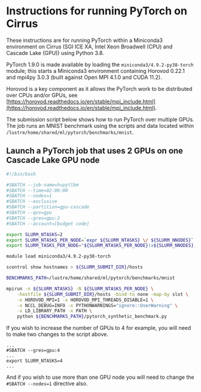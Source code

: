 Instructions for running PyTorch on Cirrus
==========================================

These instructions are for running PyTorch within a Miniconda3 environment on Cirrus
(SGI ICE XA, Intel Xeon Broadwell (CPU) and Cascade Lake (GPU)) using Python 3.8.

PyTorch 1.9.0 is made available by loading the `miniconda3/4.9.2-py38-torch` module; this starts a Miniconda3 environment
containing Horovod 0.22.1 and mpi4py 3.0.3 (built against Open MPI 4.1.0 and CUDA 11.2).

Horovod is a key component as it allows the PyTorch work to be distributed over CPUs and/or GPUs,
see [https://horovod.readthedocs.io/en/stable/mpi_include.html](https://horovod.readthedocs.io/en/stable/mpi_include.html).

The submission script below shows how to run PyTorch over multiple GPUs.
The job runs an MNIST benchmark using the scripts and data located within `/lustre/home/shared/ml/pytorch/benchmarks/mnist`.


Launch a PyTorch job that uses 2 GPUs on one Cascade Lake GPU node
------------------------------------------------------------------

```bash
#!/bin/bash

#SBATCH --job-name=hvpytlbm
#SBATCH --time=02:00:00
#SBATCH --nodes=1
#SBATCH --exclusive
#SBATCH --partition=gpu-cascade
#SBATCH --qos=gpu
#SBATCH --gres=gpu:2
#SBATCH --account=[budget code]

export SLURM_NTASKS=2
export SLURM_NTASKS_PER_NODE=`expr ${SLURM_NTASKS} \/ ${SLURM_NNODES}`
export SLURM_TASKS_PER_NODE="${SLURM_NTASKS_PER_NODE}(x${SLURM_NNODES})"

module load miniconda3/4.9.2-py38-torch

scontrol show hostnames > ${SLURM_SUBMIT_DIR}/hosts

BENCHMARKS_PATH=/lustre/home/shared/ml/pytorch/benchmarks/mnist

mpirun -n ${SLURM_NTASKS} -N ${SLURM_NTASKS_PER_NODE} \
    -hostfile ${SLURM_SUBMIT_DIR}/hosts -bind-to none -map-by slot \
    -x HOROVOD_MPI=1 -x HOROVOD_MPI_THREADS_DISABLE=1 \
    -x NCCL_DEBUG=INFO -x PYTHONWARNINGS="ignore::UserWarning" \
    -x LD_LIBRARY_PATH -x PATH \
    python ${BENCHMARKS_PATH}/pytorch_synthetic_benchmark.py
```


If you wish to increase the number of GPUs to 4 for example, you will need to make
two changes to the script above.

```
...
#SBATCH --gres=gpu:4
...
export SLURM_NTASKS=4
...
```

And if you wish to use more than one GPU node you will need to change
the `#SBATCH --nodes=1` directive also.